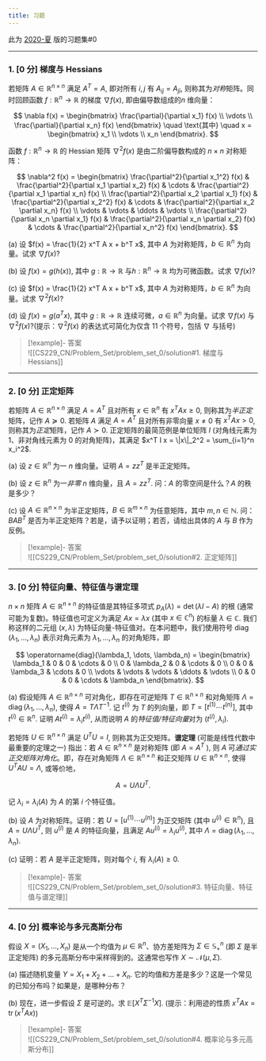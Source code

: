 ```yaml
---
title: 习题
---
```

此为 [2020-夏](https://cs229.stanford.edu/summer2020/ps0_template.pdf) 版的习题集#0

---

### 1. \[0 分\] 梯度与 Hessians

若矩阵 $A \in \mathbb{R}^{n \times n}$ 满足 $A^T = A$, 即对所有 $i, j$ 有 $A_{ij} = A_{ji}$, 则称其为*对称*矩阵。同时回顾函数 $f: \mathbb{R}^n \to \mathbb{R}$ 的梯度 $\nabla f(x)$, 即由偏导数组成的$n$ 维向量：

$$
\nabla f(x) = \begin{bmatrix} \frac{\partial}{\partial x_1} f(x) \\ \vdots \\ \frac{\partial}{\partial x_n} f(x) \end{bmatrix} \quad \text{其中} \quad x = \begin{bmatrix} x_1 \\ \vdots \\ x_n \end{bmatrix}.
$$

函数 $f: \mathbb{R}^n \to \mathbb{R}$ 的 Hessian 矩阵 $\nabla^2 f(x)$ 是由二阶偏导数构成的 $n \times n$ 对称矩阵：

$$
\nabla^2 f(x) = \begin{bmatrix}
\frac{\partial^2}{\partial x_1^2} f(x) & \frac{\partial^2}{\partial x_1 \partial x_2} f(x) & \cdots & \frac{\partial^2}{\partial x_1 \partial x_n} f(x) \\
\frac{\partial^2}{\partial x_2 \partial x_1} f(x) & \frac{\partial^2}{\partial x_2^2} f(x) & \cdots & \frac{\partial^2}{\partial x_2 \partial x_n} f(x) \\
\vdots & \vdots & \ddots & \vdots \\
\frac{\partial^2}{\partial x_n \partial x_1} f(x) & \frac{\partial^2}{\partial x_n \partial x_2} f(x) & \cdots & \frac{\partial^2}{\partial x_n^2} f(x)
\end{bmatrix}.
$$

(a) 设 $f(x) = \frac{1}{2} x^T A x + b^T x$, 其中 $A$ 为对称矩阵，$b \in \mathbb{R}^n$ 为向量。试求 $\nabla f(x)$?

(b) 设 $f(x) = g(h(x))$, 其中 $g: \mathbb{R} \to \mathbb{R}$ 与$h: \mathbb{R}^n \to \mathbb{R}$ 均为可微函数。试求 $\nabla f(x)$?

(c) 设 $f(x) = \frac{1}{2} x^T A x + b^T x$, 其中 $A$ 为对称矩阵，$b \in \mathbb{R}^n$ 为向量。试求 $\nabla^2 f(x)$?

(d) 设 $f(x) = g(a^T x)$, 其中 $g: \mathbb{R} \to \mathbb{R}$ 连续可微，$a \in \mathbb{R}^n$ 为向量。试求 $\nabla f(x)$ 与 $\nabla^2 f(x)$?(提示：$\nabla^2 f(x)$ 的表达式可简化为仅含 11 个符号，包括 $\nabla$ 与括号)

> [!example]- 答案  
>   ![[CS229_CN/Problem_Set/problem_set_0/solution#1. 梯度与 Hessians]]

---

### 2. \[0 分\] 正定矩阵

若矩阵 $A \in \mathbb{R}^{n \times n}$ 满足 $A = A^T$ 且对所有 $x \in \mathbb{R}^n$ 有 $x^T A x \geq 0$, 则称其为*半正定*矩阵，记作 $A \succeq 0$. 若矩阵 $A$ 满足 $A = A^T$ 且对所有非零向量 $x \neq 0$ 有 $x^T A x > 0$, 则称其为*正定*矩阵，记作 $A \succ 0$. 正定矩阵的最简范例是单位矩阵 $I$ (对角线元素为 $1$、非对角线元素为 $0$ 的对角矩阵)，其满足 $x^T I x = \|x\|_2^2 = \sum_{i=1}^n x_i^2$.

(a) 设 $z \in \mathbb{R}^n$ 为一 $n$ 维向量。证明 $A = z z^T$ 是半正定矩阵。

(b) 设 $z \in \mathbb{R}^n$ 为一*非零* $n$ 维向量，且 $A = z z^T$. 问：$A$ 的零空间是什么？$A$ 的秩是多少？

(c) 设 $A \in \mathbb{R}^{n \times n}$ 为半正定矩阵，$B \in \mathbb{R}^{m \times n}$ 为任意矩阵，其中 $m, n \in \mathbb{N}$. 问：$B A B^T$ 是否为半正定矩阵？若是，请予以证明；若否，请给出具体的 $A$ 与 $B$ 作为反例。

> [!example]- 答案  
>   ![[CS229_CN/Problem_Set/problem_set_0/solution#2. 正定矩阵]]

---

### 3. \[0 分\] 特征向量、特征值与谱定理

$n \times n$ 矩阵 $A \in \mathbb{R}^{n \times n}$ 的特征值是其特征多项式 $p_A(\lambda) = \det(\lambda I - A)$ 的根 (通常可能为复数)。特征值也可定义为满足 $A x = \lambda x$ (其中 $x \in \mathbb{C}^n$) 的标量 $\lambda \in \mathbb{C}$. 我们称这样的二元组 $(x, \lambda)$ 为特征向量-特征值对。在本问题中，我们使用符号 $\operatorname{diag}(\lambda_1, \dots, \lambda_n)$ 表示对角元素为 $\lambda_1, \dots, \lambda_n$ 的对角矩阵，即

$$
\operatorname{diag}(\lambda_1, \dots, \lambda_n) = 
\begin{bmatrix}
\lambda_1 & 0 & 0 & \cdots & 0 \\
0 & \lambda_2 & 0 & \cdots & 0 \\
0 & 0 & \lambda_3 & \cdots & 0 \\
\vdots & \vdots & \vdots & \ddots & \vdots \\
0 & 0 & 0 & \cdots & \lambda_n
\end{bmatrix}.
$$

(a) 假设矩阵 $A \in \mathbb{R}^{n \times n}$ 可对角化，即存在可逆矩阵 $T \in \mathbb{R}^{n \times n}$ 和对角矩阵 $\Lambda = \operatorname{diag}(\lambda_1, \dots, \lambda_n)$, 使得 $A = T \Lambda T^{-1}$. 记 $t^{(i)}$ 为 $T$ 的列向量，即 $T = [t^{(1)} \cdots t^{(n)}]$, 其中 $t^{(i)} \in \mathbb{R}^n$. 证明 $A t^{(i)} = \lambda_i t^{(i)}$, 从而说明 $A$ 的*特征值/特征向量*对为 $(t^{(i)}, \lambda_i)$.

若矩阵 $U \in \mathbb{R}^{n \times n}$ 满足 $U^T U = I$, 则称其为正交矩阵。**谱定理** (可能是线性代数中最重要的定理之一) 指出：若 $A \in \mathbb{R}^{n \times n}$ 是对称矩阵 (即 $A = A^T$ ), 则 $A$ 可*通过实正交矩阵对角化*。即，存在对角矩阵 $\Lambda \in \mathbb{R}^{n \times n}$ 和正交矩阵 $U \in \mathbb{R}^{n \times n}$, 使得 $U^T A U = \Lambda$, 或等价地，

$$
A = U \Lambda U^T.
$$

记 $\lambda_i = \lambda_i(A)$ 为 $A$ 的第 $i$ 个特征值。

(b) 设 $A$ 为对称矩阵。证明：若 $U = [u^{(1)} \cdots u^{(n)}]$ 为正交矩阵 (其中 $u^{(i)} \in \mathbb{R}^n$), 且 $A = U \Lambda U^T$, 则 $u^{(i)}$ 是 $A$ 的特征向量，且满足 $A u^{(i)} = \lambda_i u^{(i)}$, 其中 $\Lambda = \operatorname{diag}(\lambda_1, \dots, \lambda_n)$.

(c) 证明：若 $A$ 是半正定矩阵，则对每个 $i$, 有 $\lambda_i(A) \geq 0$.

> [!example]- 答案  
>   ![[CS229_CN/Problem_Set/problem_set_0/solution#3. 特征向量、特征值与谱定理]]

---

### 4. \[0 分\] 概率论与多元高斯分布

假设 $X = (X_1, \dots, X_n)$ 是从一个均值为 $\mu \in \mathbb{R}^n$、协方差矩阵为 $\Sigma \in \mathbb{S}^n_+$ (即 $\Sigma$ 是半正定矩阵) 的多元高斯分布中采样得到的。这通常也写作 $X \sim \mathcal{N}(\mu, \Sigma)$.

(a) 描述随机变量 $Y = X_1 + X_2 + \dots + X_n$. 它的均值和方差是多少？这是一个常见的已知分布吗？如果是，是哪种分布？

(b) 现在，进一步假设 $\Sigma$ 是可逆的。求 $\mathbb{E}[X^T \Sigma^{-1} X]$. (提示：利用迹的性质 $x^T A x = \operatorname{tr}(x^T A x)$)

> [!example]- 答案  
>   ![[CS229_CN/Problem_Set/problem_set_0/solution#4. 概率论与多元高斯分布]]

